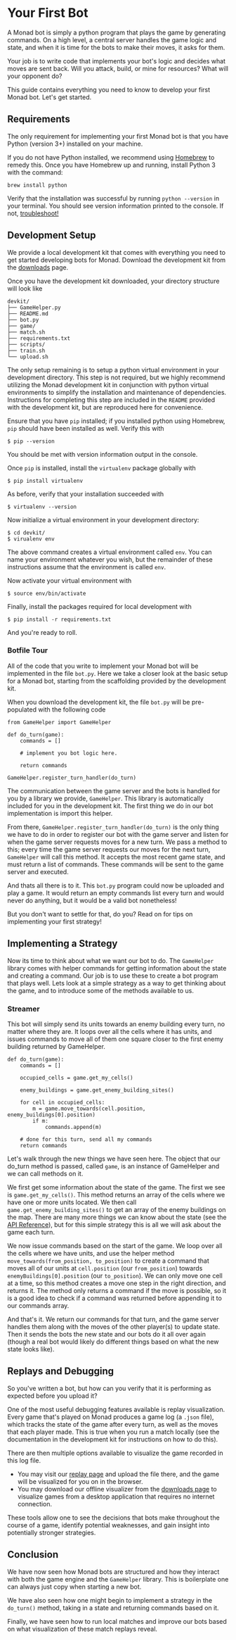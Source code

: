 # Your First Bot

A Monad bot is simply a python program that plays the game by generating commands.
On a high level, a central server handles the game logic and state, and when it is time
for the bots to make their moves, it asks for them.

Your job is to write code that implements your bot's logic and
decides what moves are sent back.
Will you attack, build, or mine for resources? What will your opponent do?

This guide contains everything you need to know to develop your first
Monad bot. Let's get started.

## Requirements

The only requirement for implementing your first Monad bot is that you have Python (version 3+) installed on your machine.

If you do not have Python installed, we recommend using [Homebrew](https://brew.sh) to remedy this. Once you have Homebrew up and running, install Python 3 with the command:

```
brew install python
```

Verify that the installation was successful by running `python --version` in your terminal. You should see version information printed to the console. If not,  [troubleshoot!](http://lmgtfy.com/?q=homebrew+python+issue)

## Development Setup

We provide a local development kit that comes with everything you need to get
started developing bots for Monad. Download the development kit from the [downloads](../downloads/README.md) page.

Once you have the development kit downloaded, your directory structure will look like

```
devkit/
├── GameHelper.py
├── README.md
├── bot.py
├── game/
├── match.sh
├── requirements.txt
├── scripts/
├── train.sh
└── upload.sh
```

The only setup remaining is to setup a python virtual environment in your
development directory. This step is not required, but
we highly recommend utilizing the Monad development kit in conjunction
with python virtual environments to simplify the installation and maintenance
of dependencies.
Instructions for completing this step are included in the
`README` provided with the development kit, but are reproduced here for convenience.

Ensure that you have `pip` installed; if you installed python using Homebrew,
`pip` should have been installed as well. Verify this with

```
$ pip --version
```

You should be met with version information output in the console.

Once `pip` is installed, install the `virtualenv` package globally with

```
$ pip install virtualenv
```

As before, verify that your installation succeeded with

```
$ virtualenv --version
```

Now initialize a virtual environment in your development directory:

```
$ cd devkit/
$ virualenv env
```

The above command creates a virtual environment called `env`. You can name your
environment whatever you wish, but the remainder of these instructions assume that
the environment is called `env`.

Now activate your virtual environment with

```
$ source env/bin/activate
```

Finally, install the packages required for local development with

```
$ pip install -r requirements.txt
```

And you're ready to roll.

### Botfile Tour

All of the code that you write to implement your Monad bot will be implemented in
the file `bot.py`. Here we take a closer look at the basic setup for a Monad bot,
starting from the scaffolding provided by the development kit.

When you download the development kit, the file `bot.py` will be pre-populated with the following code

```
from GameHelper import GameHelper

def do_turn(game):
    commands = []

    # implement you bot logic here.

    return commands

GameHelper.register_turn_handler(do_turn)
```

The communication between the game server and the bots is handled for you by a library we provide,
`GameHelper`. This library is automatically included for you in the development kit.
The first thing we do in our bot implementation is import this helper.


From there, `GameHelper.register_turn_handler(do_turn)`
is the only thing we have to do in order
to register our bot with the game server and listen for when the game server requests
moves for a new turn. We pass a method to this; every time the game server
requests our moves for the next turn, `GameHelper` will call this method. It accepts the most recent
game state, and must return a list of commands. These commands will be sent to the game server and
executed.

And thats all there is to it.
This `bot.py` program could now be uploaded and play a game. It would return
an empty commands list every turn and would never do anything, but it would be a valid bot nonetheless!

But you don't want to settle for that, do you?
Read on for tips on implementing your first strategy!

## Implementing a Strategy

Now its time to think about what we want our bot to do. The `GameHelper` library comes with
helper commands for getting information about the state and creating a command. Our job is
to use these to create a bot program that plays well. Lets look at a simple strategy as a way to
get thinking about the game, and to introduce some of the methods available to us.

### Streamer

This bot will simply send its units towards an enemy building every turn, no matter where they are.
It loops over all the cells where it has units, and issues commands to move all of them one square
closer to the first enemy building returned by GameHelper.

```
def do_turn(game):
    commands = []

    occupied_cells = game.get_my_cells()

    enemy_buildings = game.get_enemy_building_sites()

    for cell in occupied_cells:
        m = game.move_towards(cell.position, enemy_buildings[0].position)
        if m:
            commands.append(m)

    # done for this turn, send all my commands
    return commands
```

Let's walk through the new things we have seen here. The object that our do_turn method is passed,
called `game`, is an instance of GameHelper and we can call methods on it.

We first get some information about the state of the game. The first we see
is `game.get_my_cells()`. This method returns an array of the cells where we have one or more units
located.
We then call `game.get_enemy_building_sites()` to get an array of the enemy buildings on the map.
There are many more things we can know about the state
(see the [API Reference](../api-reference/README.md)),
but for this simple strategy this is all we will ask about the game each turn.

We now issue commands based on the start of the game. We loop over all the cells where we have units,
and use the helper method `move_towards(from_position, to_position)` to create a command
that moves all of our units at `cell.position` (our `from_position`) towards `enemyBuildings[0].position`
(our `to_position`). We can only move one cell at a time, so this method creates a move
one step in the right direction, and returns it. The method only returns a command if the move is
possible,
so it is a good idea to check if a command was returned before appending it to our commands array.

And that's it. We return our commands for that turn, and the game server handles them along with the
moves of the other
player(s) to update state. Then it sends the bots the new state and our bots do it all over again
(though a real
bot would likely do different things based on what the new state looks like).

## Replays and Debugging

So you've written a bot, but how can you verify that it is performing as expected before
you upload it?

One of the most useful debugging features available is replay visualization.
Every game that's played on Monad produces a game log (a `.json` file), which tracks the state of the game
after every turn, as well as the moves that each player made.
This is true when you run a match locally (see the documentation in the development kit
for instructions on how to do this).

There are then multiple options available to visualize the game recorded in this log file.

* You may visit our [replay page](http://monad.surge.sh/replay) and upload the file there, and the game will
be visualized for you on in the browser.
* You may download our offline visualizer from the [downloads page](../downloads/README.md) to
visualize games from a desktop application that requires no internet connection.

These tools allow one to see the decisions that bots make throughout the course of a
game, identify potential weaknesses, and gain insight into potentially stronger strategies.

## Conclusion

We have now seen how Monad bots are structured and how they interact with both the
game engine and the `GameHelper` library. This is boilerplate one can always just copy when starting a new bot.

We have also seen how one might begin to implement a strategy in the `do_turn()` method,
taking in a state and returning commands based on it.

Finally, we have seen how to run local matches and improve our bots based on what visualization
of these match replays reveal.
